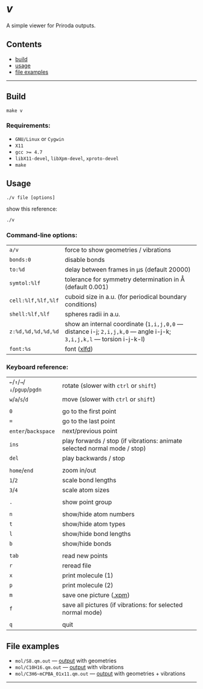 # _v_

A simple viewer for Priroda outputs.

## Contents
* [build](#build)
* [usage](#usage)
* [file examples](#file-examples)

---

## Build

```
make v
```

### Requirements:
* `GNU/Linux` or `Cygwin`
* `X11`
* `gcc >= 4.7`
* `libX11-devel`, `libXpm-devel`, `xproto-devel`
* `make`

## Usage
```
./v file [options]
```
show this reference:
```
./v
```

### Command-line options:
|                          |                                                                |
| ------------------------ | -------------------------------------------------------------- |
|  `a/v`                   |      force to show geometries / vibrations                     |
|  `bonds:0`               |      disable bonds                                             |
|  `to:%d`                 |      delay between frames in μs (default 20000)                |
|  `symtol:%lf`            |      tolerance for symmetry determination in Å (default 0.001) |
|  `cell:%lf,%lf,%lf`      |      cuboid size in a.u. (for periodical boundary conditions)  |
|  `shell:%lf,%lf`         |      spheres radii in a.u.                                     |
|  `z:%d,%d,%d,%d,%d`      |      show an internal coordinate (`1,i,j,0,0` — distance i-j; `2,i,j,k,0` — angle i-j-k; `3,i,j,k,l` — torsion i-j-k-l) |
|  `font:%s`               |      font ([xlfd](https://en.wikipedia.org/wiki/X_logical_font_description)) |

### Keyboard reference:
|                                |                                                           |
| ------------------------------ |---------------------------------------------------------- |
| `←`/`↑`/`→`/`↓`/`pgup`/`pgdn`  |  rotate (slower with `ctrl` or `shift`)
| `w`/`a`/`s`/`d`                |  move   (slower with `ctrl` or `shift`)
|                                |
| `0`                            |  go to the first point
| `=`                            |  go to the last point
| `enter`/`backspace`            |  next/previous point
| `ins`                          |  play forwards  / stop (if vibrations: animate selected normal mode / stop)
| `del`                          |  play backwards / stop
|                                |
| `home`/`end`                   |  zoom in/out
| `1`/`2`                        |  scale bond lengths
| `3`/`4`                        |  scale atom sizes
|                                |
| `.`                            |  show point group
|                                |
| `n`                            |  show/hide atom numbers
| `t`                            |  show/hide atom types
| `l`                            |  show/hide bond lengths
| `b`                            |  show/hide bonds
|                                |
| `tab`                          |  read new points
| `r`                            |  reread file
| `x`                            |  print molecule (1)
| `p`                            |  print molecule (2)
| `m`                            |  save one picture ([.xpm](https://en.wikipedia.org/wiki/X_PixMap))
| `f`                            |  save all pictures (if vibrations: for selected normal mode)
|                                |
| `q`                            |  quit

## File examples
* `mol/S8.qm.out`     — [output](mol/S8.qm.out) with geometries
* `mol/C10H16.qm.out` — [output](mol/C10H16.qm.out) with vibrations
* `mol/C3H6~mCPBA_01x11.qm.out` — [output](mol/C3H6~mCPBA_01x11.qm.out) with geometries + vibrations

---
